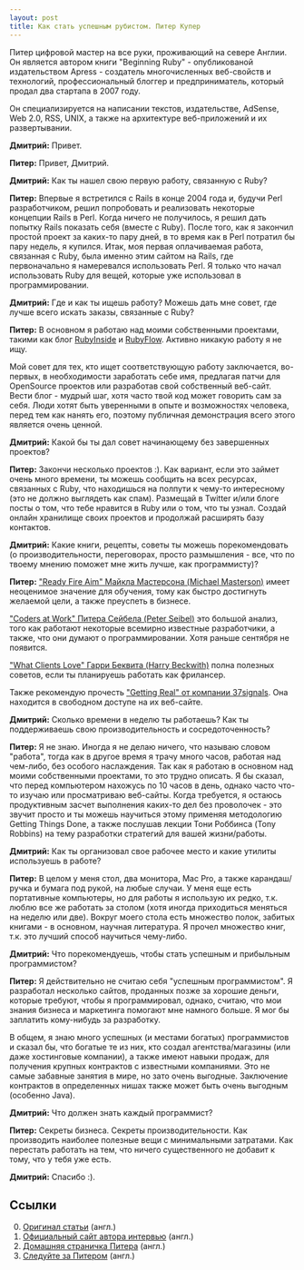 ```yaml
---
layout: post
title: Как стать успешным рубистом. Питер Купер
---
```


Питер цифровой мастер на все руки, проживающий на севере Англии. Он является автором книги "Beginning Ruby" - опубликованой издательством Apress - создатель многочисленных веб-свойств и технологий, профессиональный блоггер и предприниматель, который продал два стартапа в 2007 году.

Он специализируется на написании текстов, издательстве, AdSense, Web 2.0, RSS, UNIX, а также на архитектуре веб-приложений и их развертывании.

**Дмитрий:** Привет.

**Питер:** Привет, Дмитрий.

**Дмитрий:** Как ты нашел свою первую работу, связанную с Ruby?

**Питер:** Впервые я встретился с Rails в конце 2004 года и, будучи Perl разработчиком, решил попробовать и реализовать некоторые концепции Rails в Perl. Когда ничего не получилось, я решил дать попытку Rails показать себя (вместе с Ruby). После того, как я закончил простой проект за каких-то пару дней, в то время как в Perl потратил бы пару недель, я купился. Итак, моя первая оплачиваемая работа, связанная с Ruby, была именно этим сайтом на Rails, где первоначально я намеревался использовать Perl. Я только что начал использовать Ruby для вещей, которые уже использовал в программировании.

**Дмитрий:** Где и как ты ищешь работу? Можешь дать мне совет, где лучше всего искать заказы, связанные с Ruby?

**Питер:** В основном я работаю над моими собственными проектами, такими как блог [RubyInside](http://www.rubyinside.com/) и [RubyFlow](http://www.rubyflow.com/). Активно никакую работу я не ищу.

Мой совет для тех, кто ищет соответствующую работу заключается, во-первых, в необходимости заработать себе имя, предлагая патчи для OpenSource проектов или разработав свой собственный веб-сайт. Вести блог - мудрый шаг, хотя часто твой код может говорить сам за себя. Люди хотят быть уверенными в опыте и возможностях человека, перед тем как нанять его, поэтому публичная демонстрация всего этого является очень ценной.

**Дмитрий:** Какой бы ты дал совет начинающему без завершенных проектов?

**Питер:** Закончи несколько проектов :). Как вариант, если это займет очень много времени, ты можешь сообщить на всех ресурсах, связанных с Ruby, что находишься на полпути к чему-то интересному (это не должно выглядеть как спам). Размещай в Twitter и/или блоге посты о том, что тебе нравится в Ruby или о том, что ты узнал. Создай онлайн хранилище своих проектов и продолжай расширять базу контактов.

**Дмитрий:** Какие книги, рецепты, советы ты можешь порекомендовать (о производительности, переговорах, просто размышления - все, что по твоему мнению поможет мне жить лучше, как программисту)?

**Питер:** ["Ready Fire Aim" Майкла Мастерсона (Michael Masterson)](http://www.amazon.com/Ready-Fire-Aim-Million-Agora/dp/0470182024) имеет неоценимое значение для обучения, тому как быстро достигнуть желаемой цели, а также преуспеть в бизнесе.

["Coders at Work" Питера Сейбела (Peter Seibel)](http://www.amazon.com/Coders-at-Work-Peter-Seibel/dp/1430219483) это большой анализ, того как работают некоторые всемирно известные разработчики, а также, что они думают о программировании.
Хотя раньше сентября не появится.

["What Clients Love" Гарри Беквита (Harry Beckwith)](http://www.amazon.com/What-Clients-Love-Growing-Business/dp/0446527556) полна полезных советов, если ты планируешь работать как фрилансер.

Также рекомендую прочесть ["Getting Real" от компании 37signals](http://gettingreal.37signals.com/). Она находится в свободном доступе на их веб-сайте.

**Дмитрий:** Сколько времени в неделю ты работаешь? Как ты поддерживаешь свою производительность и сосредоточенность?

**Питер:** Я не знаю. Иногда я не делаю ничего, что называю словом "работа", тогда как в другое время я трачу много часов, работая над чем-либо, без особого наслаждения. Так как я работаю в основном над моими собственными проектами, то это трудно описать. Я бы сказал, что перед компьютером нахожусь по 10 часов в день, однако часто что-то изучаю или просматриваю веб-сайты. Когда требуется, я остаюсь продуктивным засчет выполнения каких-то дел без проволочек - это звучит просто и ты можешь научиться этому применяя методологию Getting Things Done, а также послушав лекции Тони Роббинса (Tony Robbins) на тему разработки стратегий для вашей жизни/работы.

**Дмитрий:** Как ты организовал свое рабочее место и какие утилиты используешь в работе?

**Питер:** В целом у меня стол, два монитора, Mac Pro, а также карандаш/ручка и бумага под рукой, на любые случаи. У меня еще есть портативные компьютеры, но для работы я использую их редко, т.к. люблю все же работать за столом (хотя иногда приходиться меняться на неделю или две). Вокруг моего стола есть множество полок, забитых книгами - в основном, научная литература. Я прочел множество книг, т.к. это лучший способ научиться чему-либо.

**Дмитрий:** Что порекомендуешь, чтобы стать успешным и прибыльным программистом?

**Питер:** Я действительно не считаю себя "успешным программистом". Я разработал несколько сайтов, проданных позже за хорошие деньги, которые требуют, чтобы я программировал, однако, считаю, что мои знания бизнеса и маркетинга помогают мне намного больше. Я мог бы заплатить кому-нибудь за разработку.

В общем, я знаю много успешных (и местами богатых) программистов и сказал бы, что богатые те из них, кто создал агентства/магазины (или даже хостинговые компании), а также имеют навыки продаж, для получения крупных контрактов с известными компаниями. Это не самые забавные занятия в мире, но зато очень выгодные. Заключение контрактов в определенных нишах также может быть очень выгодным (особенно Java).

**Дмитрий:** Что должен знать каждый программист?

**Питер:** Секреты бизнеса. Секреты производительности. Как производить наиболее полезные вещи с минимальными затратами. Как перестать работать на тем, что ничего существенного не добавит к тому, что у тебя уже есть.

**Дмитрий:** Спасибо :).

## Ссылки

  0. [Оригинал статьи](http://belitsky.info/freelance/peter-cooper/) (англ.)
  0. [Официальный сайт автора интервью](http://belitsky.info/) (англ.)
  0. [Домашняя страничка Питера](http://www.petercooper.co.uk/) (англ.)
  0. [Следуйте за Питером](http://twitter.com/peterc) (англ.)